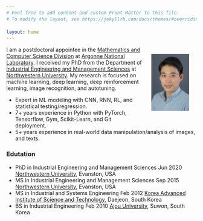 ```yaml
---
# Feel free to add content and custom Front Matter to this file.
# To modify the layout, see https://jekyllrb.com/docs/themes/#overriding-theme-defaults

layout: home
---
```


<img style="float:right;padding:20px;" width="100" src="/_images/Koo-photoshot.jpeg"/>

I am a postdoctoral appointee in the [Mathematics and Computer Science Division](https://www.anl.gov/mcs) at [Argonne National Laboratory](https://www.anl.gov). I received my PhD from the Department of [Industrial Engineering and Management Sciences](https://www.mccormick.northwestern.edu/industrial/) at [Northwestern University](https://www.northwestern.edu). My research is focused on machine learning, deep learning, deep reinforcement learning, image recognition, and autotuning.

- Expert in ML modeling with CNN, RNN, RL, and statistical testing/regression. 
- 7+ years experience in Python with PyTorch, Tensorflow, Gym, Scikit-Learn, and Git deployment. 
- 5+ years experience in real-world data manipulation/analysis of images, and texts.

### Edutation
- PhD in Industrial Engineering and Management Sciences Jun 2020
[Northwestern University](https://www.mccormick.northwestern.edu/industrial/), Evanston, USA
- MS in Industrial Engineering and Management Sciences Sep 2015
[Northwestern University](https://www.mccormick.northwestern.edu/industrial/), Evanston, USA
- MS in Industrial and Systems Engineering Feb 2012
[Korea Advanced Institute of Science and Technology](https://ie.kaist.ac.kr/), Daejeon, South Korea
- BS in Industrial Engineering Feb 2010
[Ajou University](http://www2.ajou.ac.kr/ie_en/), Suwon, South Korea

